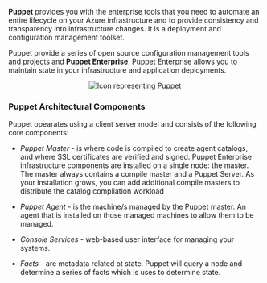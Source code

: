 

**Puppet** provides you with the enterprise tools that you need to automate an entire lifecycle on your Azure infrastructure and to provide consistency and transparency into infrastructure changes. It is a deployment and configuration management toolset.

Puppet provide a series of open source configuration management tools and projects and **Puppet Enterprise**. Puppet Enterprise allows you to maintain state in your infrastructure and application deployments.

<p style="text-align:center;"><img src="../Linked_Image_Files/puppet1.png" alt="Icon representing Puppet"></p>



### Puppet Architectural Components
Puppet opearates using a client server model and consists of the following core components:

- *Puppet Master* - is where code is compiled to create agent catalogs, and where SSL certificates are verified and signed. Puppet Enterprise infrastructure components are installed on a single node: the master. The master always contains a compile master and a Puppet Server. As your installation grows, you can add additional compile masters to distribute the catalog compilation workload

- *Puppet Agent* - is the machine/s managed by the Puppet master. An agent that is installed on those managed machines to allow them to be managed.

- *Console Services* -  web-based user interface for managing your systems. 

- *Facts* - are metadata related ot state. Puppet will query a node and determine a series of facts which is uses to determine state.